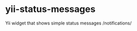 yii-status-messages
===================

Yii widget that shows simple status messages /notifications/
